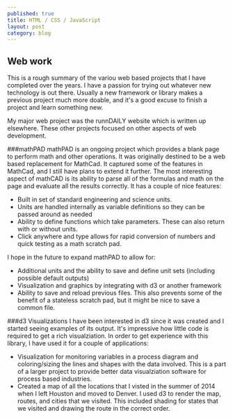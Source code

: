 ```yaml
---
published: true
title: HTML / CSS / JavaScript
layout: post
category: blog
---
```


## Web work
This is a rough summary of the variou web based projects that I have completed over the years.  I have a passion for trying out whatever new technology is out there.  Usually a new framework or library makes a previous project much more doable, and it's a good excuse to finish a project and learn something new.

My major web project was the runnDAILY website which is written up elsewhere.  These other projects focused on other aspects of web development.

###mathPAD
mathPAD is an ongoing project which provides a blank page to perform math and other operations.  It was originally destined to be a web based replacement for MathCad.  It captured some of the features in MathCad, and I still have plans to extend it further. The most interesting aspect of mathCAD is its ability to parse all of the formulas and math on the page and evaluate all the results correctly.  It has a couple of nice features:

 - Built in set of standard engineering and science units.  
 - Units are handled internally as variable definitions so they can be passed around as needed
 - Ability to define functions which take parameters.  These can also return with or without units.
 - Click anywhere and type allows for rapid conversion of numbers and quick testing as a math scratch pad.

I hope in the future to expand mathPAD to allow for:

 - Additional units and the ability to save and define unit sets (including possible default outputs)
 - Visualization and graphics by integrating with d3 or another framework
 - Ability to save and reload previous files.  This also prevents some of the benefit of a stateless scratch pad, but it might be nice to save a common file.

###d3 Visualizations
I have been interested in d3 since it was created and I started seeing examples of its output.  It's impressive how little code is required to get a rich visualziation.  In order to get experience with this library, I have used it for a couple of applications:

 - Visualization for monitoring variables in a process diagram and coloring/sizing the lines and shapes with the data involved.  This is a part of a larger project to provide better data visualziation software for process based industries.
 - Created a map of all the locations that I visted in the summer of 2014 when I left Houston and moved to Denver.  I used d3 to render the map, routes, and cities that we visited.  This included shading for states that we visited and drawing the route in the correct order.
